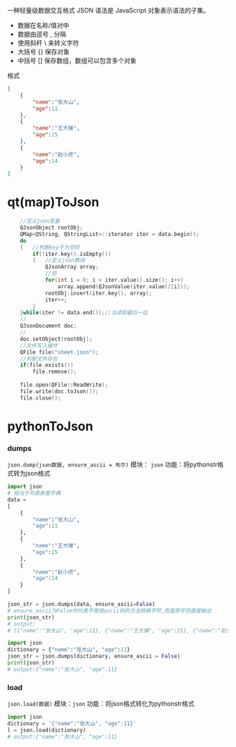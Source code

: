 一种轻量级数据交互格式
JSON 语法是 JavaScript 对象表示语法的子集。

-   数据在名称/值对中
-   数据由逗号 , 分隔
-   使用斜杆 \\ 来转义字符
-   大括号 {} 保存对象
-   中括号 \[\] 保存数组，数组可以包含多个对象

格式
```json
[
	{
		"name":"张大山",
		"age":11
	},
	{
		"name":"王大锤",
		"age":15
	},
	{
		"name":"赵小虎",
		"age":14
	}
]
```

# qt(map)ToJson
```cpp
    //定义json变量
    QJsonObject rootObj;
    QMap<QString, QStringList>::iterator iter = data.begin();
    do
    {   //判断key不为空时
        if(!iter.key().isEmpty())
        {   //定义json数组
            QJsonArray array;
            //将
            for(int i = 0; i < iter.value().size(); i++)
                array.append(QJsonValue(iter.value()[i]));
            rootObj.insert(iter.key(), array);
            iter++;
        }
    }while(iter != data.end());//当读到最后一位
    //
    QJsonDocument doc;
    //
    doc.setObject(rootObj);
    //文件写入操作
    QFile file("sheet.json");
    //判断文件存在
    if(file.exists())
        file.remove();
        
    file.open(QFile::ReadWrite);
    file.write(doc.toJson());
    file.close();
```

# pythonToJson
### dumps
`json.dump(json数据, ensure_ascii = 布尔)`
模块： `json`
功能：将pythonstr格式转为json格式
```python
import json
# 相当于列表嵌套字典
data = 
[
	{
		"name":"张大山",
		"age":11
	},
	{
		"name":"王大锤",
		"age":15
	},
	{
		"name":"赵小虎",
		"age":14
	}
]

json_str = json.dumps(data, ensure_ascii=False) 
# ensure_ascii为False时代表不使用ascii码的方法转换字符,而是原字符直接输出
print(json_str)
# output:
# [{"name":"张大山", "age":11}, {"name":"王大锤", "age":15}, {"name":"赵小虎", "age":14}]
```


```python
import json
dictionary = {"name":"张大山", "age":11}
json_str = json.dumps(dictionary, ensure_ascii = False)
print(json_str)
# output:{"name":"张大山", "age":11}
```

### load
`json.load(数据)`
模块：`json`
功能：将json格式转化为pythonstr格式
```python
import json
dictionary = '{"name":"张大山", "age":11}'
l = json.load(dictionary)
# output:{"name":"张大山", "age":11}
```
